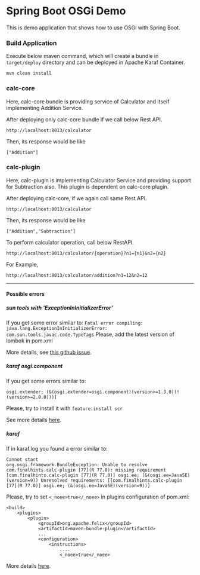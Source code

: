 # Spring Boot OSGi Demo

This is demo application that shows how to use OSGi with Spring Boot.

### Build Application
Execute below maven command, which will create a bundle in `target/deploy` directory and can be deployed in Apache Karaf Container. 

```
mvn clean install
```

### calc-core
Here, calc-core bundle is providing service of Calculator and itself implementing Addition Service. 

After deploying only calc-core bundle if we call below Rest API.

```
http://localhost:8013/calculator
```
Then, its response would be like

```
["Addition"]
```

### calc-plugin
Here, calc-plugin is implementing Calculator Service and providing support for Subtraction also. This plugin is dependent on calc-core plugin.

After deploying calc-core, if we again call same Rest API.

```
http://localhost:8013/calculator
```
Then, its response would be like

```
["Addition","Subtraction"]
```
To perform calculator operation, call below RestAPI.

```
http://localhost:8013/calculator/{operation}?n1={n1}&n2={n2}
```

For Example,

```
http://localhost:8013/calculator/addition?n1=12&n2=12
```

---

#### Possible errors
##### sun tools with 'ExceptionInInitializerError'
If you get some error similar to:
`Fatal error compiling: java.lang.ExceptionInInitializerError: com.sun.tools.javac.code.TypeTags`
Please, add the latest version of lombok in pom.xml

More details, see [this github issue](https://github.com/rzwitserloot/lombok/issues/1651).


##### karaf osgi.component
If you get some errors similar to:
```
osgi.extender; (&(osgi.extender=osgi.component)(version>=1.3.0)(!(version>=2.0.0)))]
```
Please, try to install it with `feature:install scr`

See more details [here](https://stackoverflow.com/questions/40790543/unresolved-requirement-osgi-component).

##### karaf
If in karaf.log you found a error similar to:
```
Cannot start
org.osgi.framework.BundleException: Unable to resolve com.finalhints.calc-plugin [77](R 77.0): missing requirement [com.finalhints.calc-plugin [77](R 77.0)] osgi.ee; (&(osgi.ee=JavaSE)(version=9)) Unresolved requirements: [[com.finalhints.calc-plugin [77](R 77.0)] osgi.ee; (&(osgi.ee=JavaSE)(version=9))]
```

Please, try to set `<_noee>true</_noee>` in plugins configuration of pom.xml:

	<build>
		<plugins>
			<plugin>
				<groupId>org.apache.felix</groupId>
				<artifactId>maven-bundle-plugin</artifactId>
				...
				<configuration>
					<instructions>
						....
						<_noee>true</_noee>

More details [here](http://karaf.922171.n3.nabble.com/missing-requirement-osgi-ee-and-JDK-11-td4054662.html).

